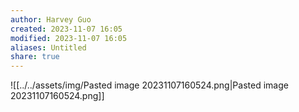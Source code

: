 ```yaml
---
author: Harvey Guo
created: 2023-11-07 16:05
modified: 2023-11-07 16:05
aliases: Untitled
share: true
---
```


![[../../assets/img/Pasted image 20231107160524.png|Pasted image 20231107160524.png]]
